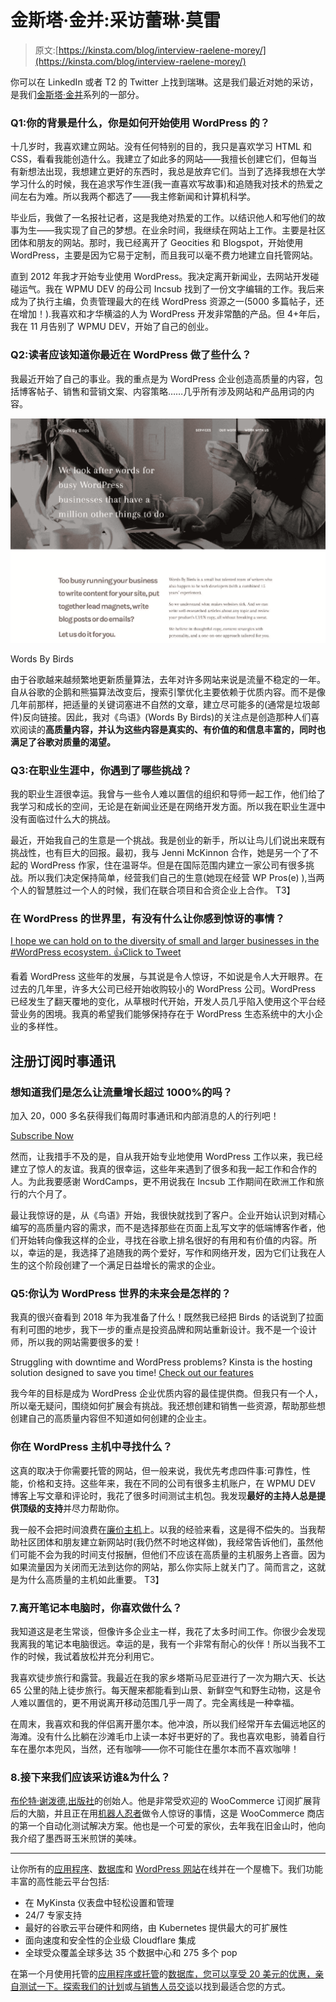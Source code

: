 # 金斯塔·金并:采访蕾琳·莫雷

> 原文:[https://kinsta.com/blog/interview-raelene-morey/](https://kinsta.com/blog/interview-raelene-morey/)

你可以在 LinkedIn 或者 T2 的 Twitter 上找到瑞琳。这是我们最近对她的采访，是我们[金斯塔·金并](https://kinsta.com/?post_type=post&s=kingpin)系列的一部分。

### Q1:你的背景是什么，你是如何开始使用 WordPress 的？

十几岁时，我喜欢建立网站。没有任何特别的目的，我只是喜欢学习 HTML 和 CSS，看看我能创造什么。我建立了如此多的网站——我擅长创建它们，但每当有新想法出现，我想建立更好的东西时，我总是放弃它们。当到了选择我想在大学学习什么的时候，我在追求写作生涯(我一直喜欢写故事)和追随我对技术的热爱之间左右为难。所以我两个都选了——我主修新闻和计算机科学。

毕业后，我做了一名报社记者，这是我绝对热爱的工作。以结识他人和写他们的故事为生——我实现了自己的梦想。在业余时间，我继续在网站上工作。主要是社区团体和朋友的网站。那时，我已经离开了 Geocities 和 Blogspot，开始使用 WordPress，主要是因为它易于定制，而且我可以毫不费力地建立自托管网站。

直到 2012 年我才开始专业使用 WordPress。我决定离开新闻业，去网站开发碰碰运气。我在 WPMU DEV 的母公司 Incsub 找到了一份文字编辑的工作。我后来成为了执行主编，负责管理最大的在线 WordPress 资源之一(5000 多篇帖子，还在增加！).我喜欢和才华横溢的人为 WordPress 开发非常酷的产品。但 4+年后，我在 11 月告别了 WPMU DEV，开始了自己的创业。
<kinsta-advanced-cta language="en_US" type-int-post="18195" type-int-position="0"></kinsta-advanced-cta>

### Q2:读者应该知道你最近在 WordPress 做了些什么？

我最近开始了自己的事业。我的重点是为 WordPress 企业创造高质量的内容，包括博客帖子、销售和营销文案、内容策略……几乎所有涉及网站和产品用词的内容。

[![Words By Birds](img/756f9c3963d0b66ed9901a5c2544fce2.png)](https://wordsbybirds.com/)

Words By Birds



由于谷歌越来越频繁地更新质量算法，去年对许多网站来说是流量不稳定的一年。自从谷歌的企鹅和熊猫算法改变后，搜索引擎优化主要依赖于优质内容。而不是像几年前那样，把适量的关键词塞进不自然的文章，建立尽可能多的(通常是垃圾邮件)反向链接。因此，我对《鸟语》(Words By Birds)的关注点是创造那种人们喜欢阅读的**高质量内容，并认为这些内容是真实的、有价值的和信息丰富的，同时也满足了谷歌对质量的渴望。**

### Q3:在职业生涯中，你遇到了哪些挑战？

我的职业生涯很幸运。我曾与一些令人难以置信的组织和导师一起工作，他们给了我学习和成长的空间，无论是在新闻业还是在网络开发方面。所以我在职业生涯中没有面临过什么大的挑战。

<link rel="stylesheet" href="https://kinsta.com/wp-content/themes/kinsta/dist/components/ctas/cta-mini.css?ver=2e932b8aba3918bfb818">







最近，开始我自己的生意是一个挑战。我是创业的新手，所以让鸟儿们说出来既有挑战性，也有巨大的回报。最初，我与 Jenni McKinnon 合作，她是另一个了不起的 WordPress 作家，住在温哥华。但是在国际范围内建立一家公司有很多挑战。所以我们决定保持简单，经营我们自己的生意(她现在经营 WP Pros(e) ),当两个人的智慧胜过一个人的时候，我们在联合项目和合资企业上合作。
T3】

### 在 WordPress 的世界里，有没有什么让你感到惊讶的事情？

[I hope we can hold on to the diversity of small and larger businesses in the #WordPress ecosystem. 👍Click to Tweet](https://twitter.com/intent/tweet?url=https%3A%2F%2Fbit.ly%2F2NUN6Tg&via=kinsta&text=I+hope+we+can+hold+on+to+the+diversity+of+small+and+larger+businesses+in+the+%23WordPress+ecosystem.+%F0%9F%91%8D)

看着 WordPress 这些年的发展，与其说是令人惊讶，不如说是令人大开眼界。在过去的几年里，许多大公司已经开始收购较小的 WordPress 公司。WordPress 已经发生了翻天覆地的变化，从草根时代开始，开发人员几乎陷入使用这个平台经营业务的困境。我真的希望我们能够保持存在于 WordPress 生态系统中的大小企业的多样性。

 ## 注册订阅时事通讯



### 想知道我们是怎么让流量增长超过 1000%的吗？

加入 20，000 多名获得我们每周时事通讯和内部消息的人的行列吧！

[Subscribe Now](#newsletter)

然而，让我措手不及的是，自从我开始专业地使用 WordPress 工作以来，我已经建立了惊人的友谊。我真的很幸运，这些年来遇到了很多和我一起工作和合作的人。为此我要感谢 WordCamps，更不用说我在 Incsub 工作期间在欧洲工作和旅行的六个月了。

最让我惊讶的是，从《鸟语》开始，我很快就找到了客户。企业开始认识到对精心编写的高质量内容的需求，而不是选择那些在页面上乱写文字的低端博客作者，他们开始转向像我这样的企业，寻找在谷歌上排名很好的有用和有价值的内容。所以，幸运的是，我选择了追随我的两个爱好，写作和网络开发，因为它们让我在人生的这个阶段创建了一个满足日益增长的需求的企业。

### Q5:你认为 WordPress 世界的未来会是怎样的？

我真的很兴奋看到 2018 年为我准备了什么！既然我已经把 Birds 的话说到了拉面有利可图的地步，我下一步的重点是投资品牌和网站重新设计。我不是一个设计师，所以我的网站需要很多的爱！

Struggling with downtime and WordPress problems? Kinsta is the hosting solution designed to save you time! [Check out our features](https://kinsta.com/features/)

我今年的目标是成为 WordPress 企业优质内容的最佳提供商。但我只有一个人，所以毫无疑问，围绕如何扩展会有挑战。我还想创建和销售一些资源，帮助那些想创建自己的高质量内容但不知道如何创建的企业主。

### 你在 WordPress 主机中寻找什么？

这真的取决于你需要托管的网站，但一般来说，我优先考虑四件事:可靠性，性能，价格和支持。这些年来，我在不同的公司有很多主机账户，在 WPMU DEV 博客上写文章和评论时，我花了很多时间测试主机包。我发现**最好的主持人总是提供顶级的支持**并尽力帮助你。

我一般不会把时间浪费在[廉价主机](https://kinsta.com/blog/cheap-wordpress-hosting/)上。以我的经验来看，这是得不偿失的。当我帮助社区团体和朋友建立新网站时(我仍然不时地这样做)，我经常告诉他们，虽然他们可能不会为我的时间支付报酬，但他们不应该在高质量的主机服务上吝啬。因为如果流量因为关闭而无法到达你的网站，那么你实际上就关门了。简而言之，这就是为什么高质量的主机如此重要。
T3】

### 7.离开笔记本电脑时，你喜欢做什么？

我知道这是老生常谈，但像许多企业主一样，我花了太多时间工作。你很少会发现我离我的笔记本电脑很远。幸运的是，我有一个非常有耐心的伙伴！所以当我不工作的时候，我试着放松并充分利用它。

我喜欢徒步旅行和露营。我最近在我的家乡塔斯马尼亚进行了一次为期六天、长达 65 公里的陆上徒步旅行。每天醒来都能看到山景、新鲜空气和野生动物，这是令人难以置信的，更不用说离开移动范围几乎一周了。完全离线是一种幸福。

在周末，我喜欢和我的伴侣离开墨尔本。他冲浪，所以我们经常开车去偏远地区的海滩。没有什么比躺在沙滩毛巾上读一本好书更好的了。我也喜欢电影，骑着自行车在墨尔本兜风，当然，还有咖啡——你不可能住在墨尔本而不喜欢咖啡！

### 8.接下来我们应该采访谁&为什么？

[布伦特·谢泼德](https://twitter.com/thenbrent),[出版社](https://prospress.com/)的创始人。他是非常受欢迎的 WooCommerce 订阅扩展背后的大脑，并且正在用[机器人忍者](https://robotninja.com/)做令人惊讶的事情，这是 WooCommerce 商店的第一个自动化测试解决方案。他也是一个可爱的家伙，去年我在旧金山时，他向我介绍了墨西哥玉米煎饼的美味。

* * *

让你所有的[应用程序](https://kinsta.com/application-hosting/)、[数据库](https://kinsta.com/database-hosting/)和 [WordPress 网站](https://kinsta.com/wordpress-hosting/)在线并在一个屋檐下。我们功能丰富的高性能云平台包括:

*   在 MyKinsta 仪表盘中轻松设置和管理
*   24/7 专家支持
*   最好的谷歌云平台硬件和网络，由 Kubernetes 提供最大的可扩展性
*   面向速度和安全性的企业级 Cloudflare 集成
*   全球受众覆盖全球多达 35 个数据中心和 275 多个 pop

在第一个月使用托管的[应用程序或托管](https://kinsta.com/application-hosting/)的[数据库，您可以享受 20 美元的优惠，亲自测试一下。探索我们的](https://kinsta.com/database-hosting/)[计划](https://kinsta.com/plans/)或[与销售人员交谈](https://kinsta.com/contact-us/)以找到最适合您的方式。